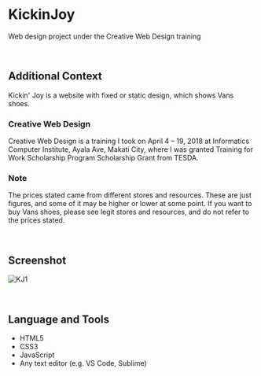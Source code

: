 # KickinJoy

Web design project under the Creative Web Design training

<br>

## Additional Context

Kickin' Joy is a website with fixed or static design, which shows Vans shoes.

### Creative Web Design

Creative Web Design is a training I took on April 4 – 19, 2018 at Informatics Computer Institute, Ayala Ave, Makati City, where I was granted Training for Work Scholarship Program Scholarship Grant from TESDA.

### Note

The prices stated came from different stores and resources. These are just figures, and some of it may be higher or lower at some point. If you want to buy Vans shoes, please see legit stores and resources, and do not refer to the prices stated.

<br>

## Screenshot

![KJ1](https://user-images.githubusercontent.com/84888155/126582923-0ddff0ce-29f0-47a3-b067-b0ed98409914.png)

<br>

## Language and Tools

- HTML5
- CSS3
- JavaScript
- Any text editor (e.g. VS Code, Sublime)

